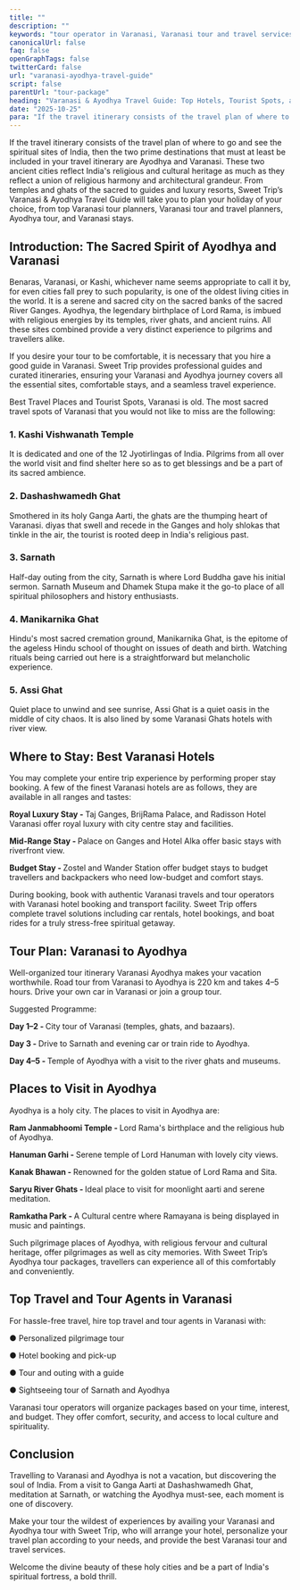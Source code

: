 ```yaml
---
title: ""
description: ""
keywords: "tour operator in Varanasi, Varanasi tour and travel services, hotels in Varanasi, sightseeing in Varanasi, must-visit places in Ayodhya, Varanasi Ghats hotels, Ayodhya tourist attractions, hotel booking in Varanasi, travel itinerary Varanasi Ayodhya"
canonicalUrl: false
faq: false
openGraphTags: false
twitterCard: false
url: "varanasi-ayodhya-travel-guide"
script: false
parentUrl: "tour-package"
heading: "Varanasi & Ayodhya Travel Guide: Top Hotels, Tourist Spots, and Travel Services"
date: "2025-10-25"
para: "If the travel itinerary consists of the travel plan of where to go and see the spiritual sites of India, then the two prime destinations that must at least be included in your travel itinerary are Ayodhya and Varanasi. These two ancient cities reflect India's religious and cultural heritage as much as they reflect a union of religious harmony and architectural grandeur. From temples and ghats of the sacred to guides and luxury resorts,  Sweet Trip’s Varanasi & Ayodhya Travel Guide will take you to plan your holiday of your choice, from top Varanasi tour planners, Varanasi tour and travel planners, Ayodhya tour, and Varanasi stays."
---
```


<p>If the travel itinerary consists of the travel plan of where to go and see the spiritual sites of India, then the two prime destinations that must at least be included in your travel itinerary are Ayodhya and Varanasi. These two ancient cities reflect India's religious and cultural heritage as much as they reflect a union of religious harmony and architectural grandeur. From temples and ghats of the sacred to guides and luxury resorts,  Sweet Trip’s Varanasi & Ayodhya Travel Guide will take you to plan your holiday of your choice, from top Varanasi tour planners, Varanasi tour and travel planners, Ayodhya tour, and Varanasi stays.</p>
<h2 className="mt-5 font-bold">
Introduction: The Sacred Spirit of Ayodhya and Varanasi
</h2>
<p>
           Benaras, Varanasi, or Kashi, whichever name seems appropriate to call it by, for even cities fall prey to such popularity, is one of the oldest living cities in the world. It is a serene and sacred city on the sacred banks of the sacred River Ganges. Ayodhya, the legendary birthplace of Lord Rama, is imbued with religious energies by its temples, river ghats, and ancient ruins. All these sites combined provide a very distinct experience to pilgrims and travellers alike.
              </p>
              <p className="mt-2">If you desire your tour to be comfortable, it is necessary that you hire a good guide in Varanasi. Sweet Trip provides professional guides and curated itineraries, ensuring your Varanasi and Ayodhya journey covers all the essential sites, comfortable stays, and a seamless travel experience.</p>
              <p className="mt-2">Best Travel Places and Tourist Spots, Varanasi is old. The most sacred travel spots of Varanasi that you would not like to miss are the following:</p>
              <h3 className="mt-3 font-bold">1. Kashi Vishwanath Temple</h3>
              <p>It is dedicated and one of the 12 Jyotirlingas of India. Pilgrims from all over the world visit and find shelter here so as to get blessings and be a part of its sacred ambience.</p>
              <h3 className="mt-3 font-bold">2. Dashashwamedh Ghat</h3>
              <p>Smothered in its holy Ganga Aarti, the ghats are the thumping heart of Varanasi. diyas that swell and recede in the Ganges and holy shlokas that tinkle in the air, the tourist is rooted deep in India's religious past.</p>
              <h3 className="mt-3 font-bold">3. Sarnath</h3>
              <p>Half-day outing from the city, Sarnath is where Lord Buddha gave his initial sermon. Sarnath Museum and Dhamek Stupa make it the go-to place of all spiritual philosophers and history enthusiasts.</p>
              <h3 className="mt-3 font-bold">4. Manikarnika Ghat</h3>
              <p>Hindu's most sacred cremation ground, Manikarnika Ghat, is the epitome of the ageless Hindu school of thought on issues of death and birth. Watching rituals being carried out here is a straightforward but melancholic experience.</p>
              <h3 className="mt-3 font-bold">5. Assi Ghat</h3>
              <p>Quiet place to unwind and see sunrise, Assi Ghat is a quiet oasis in the middle of city chaos. It is also lined by some Varanasi Ghats hotels with river view.</p>
              <h2 className="mt-5 font-bold">
             Where to Stay: Best Varanasi Hotels
              </h2>
              <p>You may complete your entire trip experience by performing proper stay booking. A few of the finest Varanasi hotels are as follows, they are available in all ranges and tastes:</p>
              <p className="mt-2"><strong>Royal Luxury Stay - </strong> Taj Ganges, BrijRama Palace, and Radisson Hotel Varanasi offer royal luxury with city centre stay and facilities.</p>
              <p><strong>Mid-Range Stay - </strong> Palace on Ganges and Hotel Alka offer basic stays with riverfront view.</p>
              <p><strong>Budget Stay - </strong> Zostel and Wander Station offer budget stays to budget travellers and backpackers who need low-budget and comfort stays.</p>
              <p className="mt-2">During booking, book with authentic Varanasi travels and tour operators with Varanasi hotel booking and transport facility. Sweet Trip offers complete travel solutions  including car rentals, hotel bookings, and boat rides for a truly stress-free spiritual getaway.</p>
               <h2 className="mt-5 font-bold">Tour Plan: Varanasi to Ayodhya</h2>
              <p>Well-organized tour itinerary Varanasi Ayodhya makes your vacation worthwhile. Road tour from Varanasi to Ayodhya is 220 km and takes 4–5 hours. Drive your own car in Varanasi or join a group tour. </p>
              <p className="mt-2">Suggested Programme:</p>
              <p><strong>Day 1–2 - </strong> City tour of Varanasi (temples, ghats, and bazaars).</p>
              <p><strong>Day 3 - </strong> Drive to Sarnath and evening car or train ride to Ayodhya.</p>
              <p><strong>Day 4–5 - </strong> Temple of Ayodhya with a visit to the river ghats and museums.</p>
              <h2 className="mt-5 font-bold">Places to Visit in Ayodhya</h2>
              <p>Ayodhya is a holy city. The places to visit in Ayodhya are:</p>
              <p className="mt-2"><strong>Ram Janmabhoomi Temple - </strong> Lord Rama's birthplace and the religious hub of Ayodhya.</p>
              <p><strong>Hanuman Garhi - </strong> Serene temple of Lord Hanuman with lovely city views.</p>
              <p><strong>Kanak Bhawan - </strong> Renowned for the golden statue of Lord Rama and Sita.</p>
              <p><strong>Saryu River Ghats - </strong> Ideal place to visit for moonlight aarti and serene meditation.</p>
              <p><strong>Ramkatha Park - </strong> A Cultural centre where Ramayana is being displayed in music and paintings.</p>
              <p className="mt-2">Such pilgrimage places of Ayodhya, with religious fervour and cultural heritage, offer pilgrimages as well as city memories. With Sweet Trip’s Ayodhya tour packages, travellers can experience all of this comfortably and conveniently.</p>
              <h2 className="mt-5 font-bold">Top Travel and Tour Agents in Varanasi</h2>
              <p>For hassle-free travel, hire top travel and tour agents in Varanasi with:</p>
              <p className="mt-2">●	Personalized pilgrimage tour</p>
              <p>●	Hotel booking and pick-up</p>
              <p>●	Tour and outing with a guide</p>
              <p>●	Sightseeing tour of Sarnath and Ayodhya</p>
              <p className="mt-2">Varanasi tour operators will organize packages based on your time, interest, and budget. They offer comfort, security, and access to local culture and spirituality.</p>
              <h2 className="mt-5 font-bold">Conclusion</h2>
              <p>Travelling to Varanasi and Ayodhya is not a vacation, but discovering the soul of India. From a visit to Ganga Aarti at Dashashwamedh Ghat, meditation at Sarnath, or watching the Ayodhya must-see, each moment is one of discovery.</p>
              <p className="mt-2">Make your tour the wildest of experiences by availing your Varanasi and Ayodhya tour with Sweet Trip, who will arrange your hotel, personalize your travel plan according to your needs, and provide the best Varanasi tour and travel services.</p>
              <p className="mt-2">Welcome the divine beauty of these holy cities and be a part of India's spiritual fortress, a bold thrill.</p>
